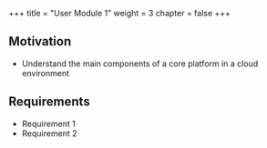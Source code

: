 +++
title = "User Module 1"
weight = 3
chapter = false
+++

##  Motivation

* Understand the main components of a core platform in a cloud environment

## Requirements
* Requirement 1
* Requirement 2